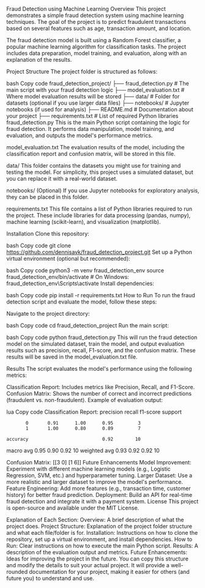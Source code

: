 Fraud Detection using Machine Learning
Overview
This project demonstrates a simple fraud detection system using machine learning techniques. The goal of the project is to predict fraudulent transactions based on several features such as age, transaction amount, and location.

The fraud detection model is built using a Random Forest classifier, a popular machine learning algorithm for classification tasks. The project includes data preparation, model training, and evaluation, along with an explanation of the results.

Project Structure
The project folder is structured as follows:

bash
Copy code
fraud_detection_project/
├── fraud_detection.py            # The main script with your fraud detection logic
├── model_evaluation.txt         # Where model evaluation results will be stored
├── data/                        # Folder for datasets (optional if you use larger data files)
├── notebooks/                   # Jupyter notebooks (if used for analysis)
├── README.md                    # Documentation about your project
├── requirements.txt             # List of required Python libraries
fraud_detection.py
This is the main Python script containing the logic for fraud detection. It performs data manipulation, model training, and evaluation, and outputs the model's performance metrics.

model_evaluation.txt
The evaluation results of the model, including the classification report and confusion matrix, will be stored in this file.

data/
This folder contains the datasets you might use for training and testing the model. For simplicity, this project uses a simulated dataset, but you can replace it with a real-world dataset.

notebooks/
(Optional) If you use Jupyter notebooks for exploratory analysis, they can be placed in this folder.

requirements.txt
This file contains a list of Python libraries required to run the project. These include libraries for data processing (pandas, numpy), machine learning (scikit-learn), and visualization (matplotlib).

Installation
Clone this repository:

bash
Copy code
git clone https://github.com/dennisavk/fraud_detection_project.git
Set up a Python virtual environment (optional but recommended):

bash
Copy code
python3 -m venv fraud_detection_env
source fraud_detection_env/bin/activate   # On Windows: fraud_detection_env\Scripts\activate
Install dependencies:

bash
Copy code
pip install -r requirements.txt
How to Run
To run the fraud detection script and evaluate the model, follow these steps:

Navigate to the project directory:

bash
Copy code
cd fraud_detection_project
Run the main script:

bash
Copy code
python fraud_detection.py
This will run the fraud detection model on the simulated dataset, train the model, and output evaluation results such as precision, recall, F1-score, and the confusion matrix. These results will be saved in the model_evaluation.txt file.

Results
The script evaluates the model's performance using the following metrics:

Classification Report: Includes metrics like Precision, Recall, and F1-Score.
Confusion Matrix: Shows the number of correct and incorrect predictions (fraudulent vs. non-fraudulent).
Example of evaluation output:

lua
Copy code
Classification Report:
              precision    recall  f1-score   support

           0       0.91      1.00      0.95         3
           1       1.00      0.80      0.89         7

    accuracy                           0.92        10
   macro avg       0.95      0.90      0.92        10
weighted avg       0.93      0.92      0.92        10

Confusion Matrix:
[[3 0]
 [1 6]]
Future Enhancements
Model Improvement: Experiment with different machine learning models (e.g., Logistic Regression, SVM, etc.) and hyperparameter tuning.
Larger Dataset: Use a more realistic and larger dataset to improve the model's performance.
Feature Engineering: Add more features (e.g., transaction time, customer history) for better fraud prediction.
Deployment: Build an API for real-time fraud detection and integrate it with a payment system.
License
This project is open-source and available under the MIT License.

Explanation of Each Section:
Overview: A brief description of what the project does.
Project Structure: Explanation of the project folder structure and what each file/folder is for.
Installation: Instructions on how to clone the repository, set up a virtual environment, and install dependencies.
How to Run: Clear instructions on how to execute the main Python script.
Results: A description of the evaluation output and metrics.
Future Enhancements: Ideas for improving the project in the future.
You can copy this structure and modify the details to suit your actual project. It will provide a well-rounded documentation for your project, making it easier for others (and future you) to understand and use.
